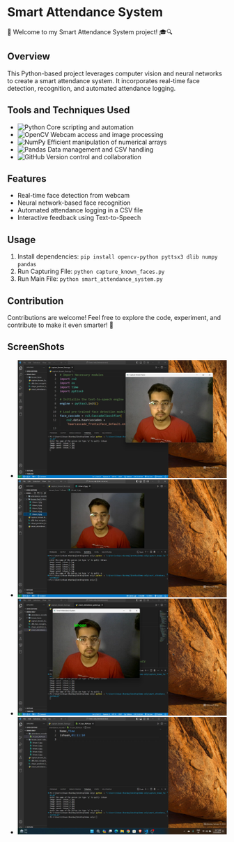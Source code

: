 # Smart Attendance System

🚀 Welcome to my Smart Attendance System project! 🎓🔍

## Overview

This Python-based project leverages computer vision and neural networks to create a smart attendance system. It incorporates real-time face detection, recognition, and automated attendance logging.

## Tools and Techniques Used

- ![Python](https://img.shields.io/badge/python-3670A0?style=for-the-badge&logo=python&logoColor=ffdd54) Core scripting and automation
- ![OpenCV](https://img.shields.io/badge/opencv-%23white.svg?style=for-the-badge&logo=opencv&logoColor=white) Webcam access and image processing
- ![NumPy](https://img.shields.io/badge/numpy-%23013243.svg?style=for-the-badge&logo=numpy&logoColor=white) Efficient manipulation of numerical arrays
- ![Pandas](https://img.shields.io/badge/pandas-%23150458.svg?style=for-the-badge&logo=pandas&logoColor=white) Data management and CSV handling
- ![GitHub](https://img.shields.io/badge/github-%23121011.svg?style=for-the-badge&logo=github&logoColor=white) Version control and collaboration

## Features

- Real-time face detection from webcam
- Neural network-based face recognition
- Automated attendance logging in a CSV file
- Interactive feedback using Text-to-Speech

## Usage

1. Install dependencies: `pip install opencv-python pyttsx3 dlib numpy pandas`
2. Run Capturing File: `python capture_known_faces.py`
3. Run Main File: `python smart_attendance_system.py`

## Contribution

Contributions are welcome! 
Feel free to explore the code, experiment, and contribute to make it even smarter! 🌟

## ScreenShots

- ![Capturing Picture through webcam.](<Capturing pictures.png>)
- ![Saving Picture in different folders.](<Saving photos in different folder.png>)
- ![Taking Attendance via Webcam.](<Taking Attendance.png>)
- ![Updating Attendance in CSV file.](<Updating attendance.png>)





